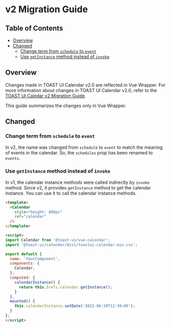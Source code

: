 # v2 Migration Guide

## Table of Contents

- [Overview](#overview)
- [Changed](#changed)
  - [Change term from `schedule` to `event`](#change-term-from-schedule-to-event)
  - [Use `getInstance` method instead of `invoke`](#use-getinstance-method-instead-of-invoke)

## Overview

Changes made in TOAST UI Calendar v2.0 are reflected in Vue Wrapper. For more information about changes in TOAST UI Calendar v2.0, refer to the [TOAST UI Caledar v2 Migration Guide](/docs/en/guide/migration-guide-v2.md).

This guide summarizes the changes only in Vue Wrapper.

## Changed

### Change term from `schedule` to `event`

In v2, the name was changed from `schedule` to `event` to match the meaning of events in the calendar. So, the `schedules` prop has been renamed to `events`.

### Use `getInstance` method instead of `invoke`

In v1, the calendar instance methods were called indirectly by `invoke` method. Since v2, it provides `getInstance` method to get the calendar instance. You can use it to call the calendar instance methods.

```html
<template>
  <Calendar
    style="height: 800px"
    ref="calendar"
  />
</template>

<script>
import Calendar from '@toast-ui/vue-calendar';
import '@toast-ui/calendar/dist/toastui-calendar.min.css';

export default {
  name: 'YourComponent',
  components: {
    Calendar,
  },
  computed: {
    calendarInstance() {
      return this.$refs.calendar.getInstance();
    }
  },
  mounted() {
    this.calendarInstance.setDate('2022-06-29T12:30:00');
  }
};
</script>
```
